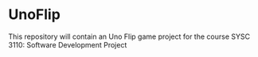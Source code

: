 # UnoFlip
This repository will contain an Uno Flip game project for the course SYSC 3110: Software Development Project
